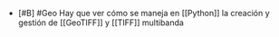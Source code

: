 - [#B] #Geo Hay que ver cómo se maneja en [[Python]] la creación y gestión de [[GeoTIFF]] y [[TIFF]] multibanda
